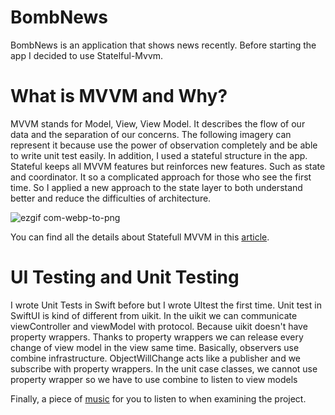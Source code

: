 # BombNews

BombNews is an application that shows news recently. Before starting the app I decided to use Statelful-Mvvm.

# What is MVVM and Why?
MVVM stands for Model, View, View Model. It describes the flow of our data and the separation of our concerns. The following imagery can represent it because use the power of observation completely and be able to write unit test easily. In addition, I used a stateful structure in the app. Stateful keeps all MVVM features but reinforces new features. Such as state and coordinator. It so a complicated approach for those who see the first time. So I applied a new approach to the state layer to both understand better and reduce the difficulties of architecture.

![ezgif com-webp-to-png](https://github.com/Brsrld/BombNews/assets/35069032/c0af5898-2714-4be7-bf3b-e0dafc2fc2d9)

You can find all the details about Statefull MVVM in this [article](https://medium.com/@brsrld/a-new-approach-to-stateful-mvvm-7cd54c710fa3).

# UI Testing and Unit Testing

I wrote Unit Tests in Swift before but I wrote UItest the first time. Unit test in SwiftUI is kind of different from uikit. In the uikit we can communicate viewController and viewModel with protocol. Because uikit doesn't have property wrappers. Thanks to property wrappers we can release every change of view model in the view same time. Basically, observers use combine infrastructure. ObjectWillChange acts like a publisher and we subscribe with property wrappers. In the unit case classes, we cannot use property wrapper so we have to use combine to listen to view models

Finally, a piece of [music](https://www.youtube.com/watch?v=I8ilQuCMmHA) for you to listen to when examining the project. 
